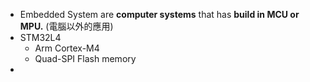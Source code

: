 
* Embedded System are **computer systems** that has **build in MCU or MPU.** (電腦以外的應用)
* STM32L4
	* Arm Cortex-M4
	* Quad-SPI Flash memory
* 